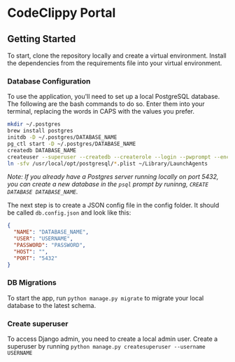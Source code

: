 # CodeClippy Portal

## Getting Started

To start, clone the repository locally and create a virtual environment. Install the dependencies
from the requirements file into your virtual environment.

### Database Configuration

To use the application, you'll need to set up a local PostgreSQL database. The following
are the bash commands to do so. Enter them into your terminal, replacing the words in CAPS
with the values you prefer.

```bash
mkdir ~/.postgres
brew install postgres
initdb -D ~/.postgres/DATABASE_NAME
pg_ctl start -D ~/.postgres/DATABASE_NAME
createdb DATABASE_NAME
createuser --superuser --createdb --createrole --login --pwprompt --encrypted USERNAME
ln -sfv /usr/local/opt/postgresql/*.plist ~/Library/LaunchAgents
```

*Note: If you already have a Postgres server running locally on port 5432, you can create a new
database in the `psql` prompt by runinng, `CREATE DATABASE DATABASE_NAME`.*


The next step is to create a JSON config file in the config folder. It should be called `db.config.json`
and look like this:
```JSON
{
  "NAME": "DATABASE_NAME",
  "USER": "USERNAME",
  "PASSWORD": "PASSWORD",
  "HOST": "",
  "PORT": "5432"
}
```

### DB Migrations

To start the app, run `python manage.py migrate` to migrate your local database to
the latest schema.

### Create superuser

To access Django admin, you need to create a local admin user. Create a superuser by running
`python manage.py createsuperuser --username USERNAME`

